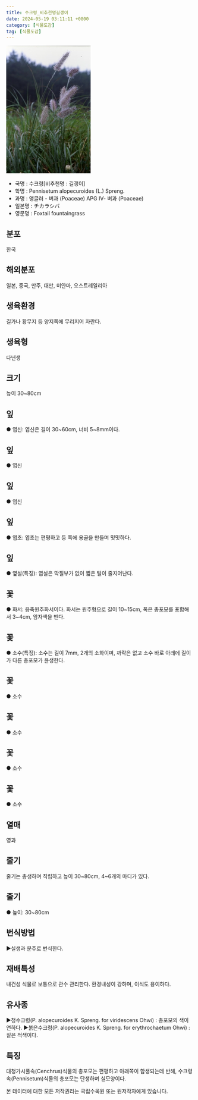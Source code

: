 ```yaml
---
title: 수크령_비추천명길갱이
date: 2024-05-19 03:11:11 +0800
category: [식물도감]
tag: [식물도감]
---
```




![수크령[비추천명 : 길갱이]](/assets/img/fileUpload/plants/basic/Gramineae/Pennisetum/14621/1_th2.JPG)
- 국명 : 수크령[비추천명 : 길갱이]
- 학명 : Pennisetum alopecuroides (L.) Spreng.
- 과명 : 앵글러 - 벼과 (Poaceae) APG Ⅳ- 벼과 (Poaceae)
- 일본명 : チカラシバ
- 영문명 : Foxtail fountaingrass


## 분포
한국
## 해외분포
일본, 중국, 만주, 대만, 미얀마, 오스트레일리아
## 생육환경
길가나 황무지 등 양지쪽에 무리지어 자란다.
## 생육형
다년생
## 크기
높이 30~80cm
## 잎
● 엽신: 엽신은 길이 30~60cm, 너비 5~8mm이다.
## 잎
● 엽신
## 잎
● 엽신
## 잎
● 엽초: 엽초는 편평하고 등 쪽에 용골을 만들며 밋밋하다.
## 잎
● 옆설(특징): 엽설은 막질부가 없이 짧은 털이 줄지어난다.
## 꽃
● 화서: 응축원추화서이다. 화서는 원주형으로 길이 10~15cm, 폭은 총포모를 포함해서 3~4cm, 암자색을 띤다.
## 꽃
● 소수(특징): 소수는 길이 7mm, 2개의 소화이며, 까락은 없고 소수 바로 아래에 길이가 다른 총포모가 윤생한다.
## 꽃
● 소수
## 꽃
● 소수
## 꽃
● 소수
## 꽃
● 소수
## 열매
영과
## 줄기
줄기는 총생하며 직립하고 높이 30~80cm, 4~6개의 마디가 있다.
## 줄기
● 높이: 30~80cm
## 번식방법
▶실생과 분주로 번식한다.
## 재배특성
내건성 식물로 보통으로 관수 관리한다. 환경내성이 강하며, 이식도 용이하다.
## 유사종
▶청수크령(P. alopecuroides K. Spreng. for viridescens Ohwi) : 총포모의 색이 연하다. 
▶붉은수크령(P. alopecuroides K. Spreng. for erythrochaetum Ohwi) : 짙은 적색이다.
## 특징
대청가시풀속(Cenchrus)식물의 총포모는 편평하고 아래쪽이 합생되는데 반해, 수크령속(Pennisetum)식물의 총포모는 단생하며 실모양이다.






본 데이터에 대한 모든 저작권리는 국립수목원 또는 원저작자에게 있습니다.
